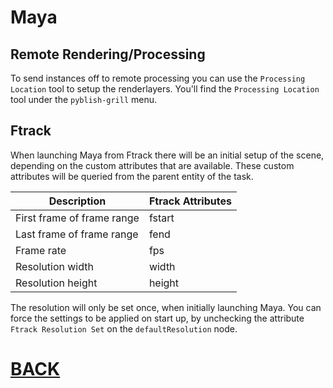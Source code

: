 # Maya

## Remote Rendering/Processing

To send instances off to remote processing you can use the ```Processing Location``` tool to setup the renderlayers. You'll find the ```Processing Location``` tool under the ```pyblish-grill``` menu.

## Ftrack

When launching Maya from Ftrack there will be an initial setup of the scene, depending on the custom attributes that are available. These custom attributes will be queried from the parent entity of the task.

Description | Ftrack Attributes
--- | ---
First frame of frame range | fstart
Last frame of frame range | fend
Frame rate | fps
Resolution width | width
Resolution height | height

The resolution will only be set once, when initially launching Maya. You can force the settings to be applied on start up, by unchecking the attribute ```Ftrack Resolution Set``` on the ```defaultResolution``` node.

# [BACK](index.md)
